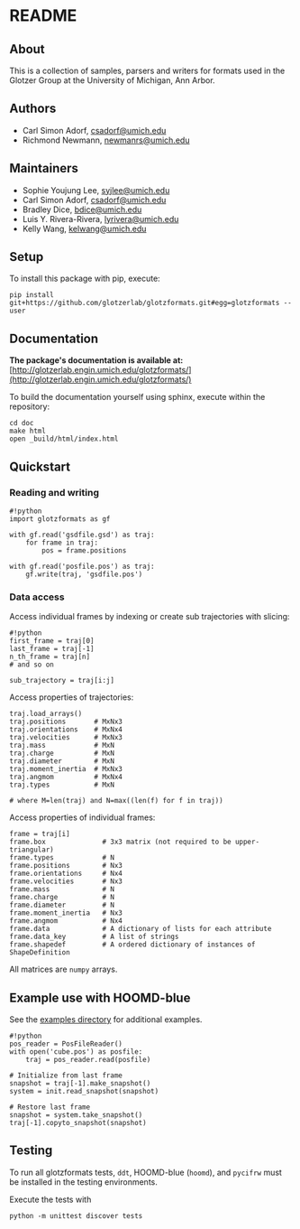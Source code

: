 # README

## About

This is a collection of samples, parsers and writers for formats used in the Glotzer Group at the University of Michigan, Ann Arbor.

## Authors

* Carl Simon Adorf, csadorf@umich.edu
* Richmond Newmann, newmanrs@umich.edu

## Maintainers

* Sophie Youjung Lee, syjlee@umich.edu
* Carl Simon Adorf, csadorf@umich.edu
* Bradley Dice, bdice@umich.edu
* Luis Y. Rivera-Rivera, lyrivera@umich.edu
* Kelly Wang, kelwang@umich.edu

## Setup

To install this package with pip, execute:

    pip install git+https://github.com/glotzerlab/glotzformats.git#egg=glotzformats --user

## Documentation

**The package's documentation is available at:** [http://glotzerlab.engin.umich.edu/glotzformats/](http://glotzerlab.engin.umich.edu/glotzformats/)

To build the documentation yourself using sphinx, execute within the repository:

    cd doc
    make html
    open _build/html/index.html

## Quickstart

### Reading and writing

```
#!python
import glotzformats as gf

with gf.read('gsdfile.gsd') as traj:
    for frame in traj:
        pos = frame.positions

with gf.read('posfile.pos') as traj:
    gf.write(traj, 'gsdfile.pos')
```

### Data access

Access individual frames by indexing or create sub trajectories with slicing:
```
#!python
first_frame = traj[0]
last_frame = traj[-1]
n_th_frame = traj[n]
# and so on

sub_trajectory = traj[i:j]
```

Access properties of trajectories:
```
traj.load_arrays()
traj.positions       # MxNx3
traj.orientations    # MxNx4
traj.velocities      # MxNx3
traj.mass            # MxN
traj.charge          # MxN
traj.diameter        # MxN
traj.moment_inertia  # MxNx3
traj.angmom          # MxNx4
traj.types           # MxN

# where M=len(traj) and N=max((len(f) for f in traj))
```

Access properties of individual frames:
```
frame = traj[i]
frame.box              # 3x3 matrix (not required to be upper-triangular)
frame.types            # N
frame.positions        # Nx3
frame.orientations     # Nx4
frame.velocities       # Nx3
frame.mass             # N
frame.charge           # N
frame.diameter         # N
frame.moment_inertia   # Nx3
frame.angmom           # Nx4
frame.data             # A dictionary of lists for each attribute
frame.data_key         # A list of strings
frame.shapedef         # A ordered dictionary of instances of ShapeDefinition
```
All matrices are `numpy` arrays.

## Example use with HOOMD-blue

See the [examples directory](https://github.com/glotzerlab/glotzformats/tree/master/examples) for additional examples.

```
#!python
pos_reader = PosFileReader()
with open('cube.pos') as posfile:
    traj = pos_reader.read(posfile)

# Initialize from last frame
snapshot = traj[-1].make_snapshot()
system = init.read_snapshot(snapshot)

# Restore last frame
snapshot = system.take_snapshot()
traj[-1].copyto_snapshot(snapshot)

```

## Testing

To run all glotzformats tests, `ddt`, HOOMD-blue (`hoomd`), and `pycifrw` must be installed in the testing environments.

Execute the tests with

    python -m unittest discover tests

